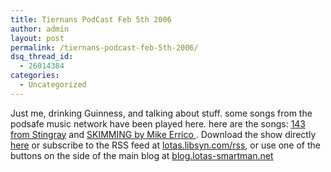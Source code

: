 ```yaml
---
title: Tiernans PodCast Feb 5th 2006
author: admin
layout: post
permalink: /tiernans-podcast-feb-5th-2006/
dsq_thread_id:
  - 26014384
categories:
  - Uncategorized
---
```

Just me, drinking Guinness, and talking about stuff. some songs from the podsafe music network have been played here. here are the songs: [143 from Stingray][1] and [SKIMMING by Mike Errico ][2]. Download the show directly [here][3] or subscribe to the RSS feed at [lotas.libsyn.com/rss][4], or use one of the buttons on the side of the main blog at [blog.lotas-smartman.net][5]

 [1]: http://music.podshow.com/music/listeners/artistdetails.php?BandHash=b2f8252c3ff085bca9d615246ccee7e5
 [2]: http://music.podshow.com/music/listeners/artistdetails.php?BandHash=817714bf6f1f9931e22fbdbedeab5cda
 [3]: http://libsyn.com/media/lotas/tiernanspodcast-05022006-01.mp3
 [4]: http://lotas.libsyn.com/rss
 [5]: http://blog.lotas-smartman.net/